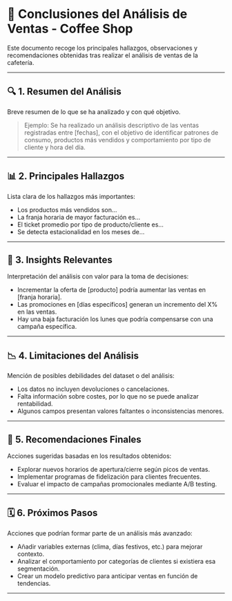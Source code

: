# 📄 Conclusiones del Análisis de Ventas - Coffee Shop

Este documento recoge los principales hallazgos, observaciones y recomendaciones obtenidas tras realizar el análisis de ventas de la cafetería.

---

## 🔍 1. Resumen del Análisis

Breve resumen de lo que se ha analizado y con qué objetivo.

> Ejemplo: Se ha realizado un análisis descriptivo de las ventas registradas entre [fechas], con el objetivo de identificar patrones de consumo, productos más vendidos y comportamiento por tipo de cliente y hora del día.

---

## 📊 2. Principales Hallazgos

Lista clara de los hallazgos más importantes:

- Los productos más vendidos son...
- La franja horaria de mayor facturación es...
- El ticket promedio por tipo de producto/cliente es...
- Se detecta estacionalidad en los meses de...

---

## 📌 3. Insights Relevantes

Interpretación del análisis con valor para la toma de decisiones:

- Incrementar la oferta de [producto] podría aumentar las ventas en [franja horaria].
- Las promociones en [días específicos] generan un incremento del X% en las ventas.
- Hay una baja facturación los lunes que podría compensarse con una campaña específica.

---

## 📉 4. Limitaciones del Análisis

Mención de posibles debilidades del dataset o del análisis:

- Los datos no incluyen devoluciones o cancelaciones.
- Falta información sobre costes, por lo que no se puede analizar rentabilidad.
- Algunos campos presentan valores faltantes o inconsistencias menores.

---

## 🔄 5. Recomendaciones Finales

Acciones sugeridas basadas en los resultados obtenidos:

- Explorar nuevos horarios de apertura/cierre según picos de ventas.
- Implementar programas de fidelización para clientes frecuentes.
- Evaluar el impacto de campañas promocionales mediante A/B testing.

---

## 🗓 6. Próximos Pasos

Acciones que podrían formar parte de un análisis más avanzado:

- Añadir variables externas (clima, días festivos, etc.) para mejorar contexto.
- Analizar el comportamiento por categorías de clientes si existiera esa segmentación.
- Crear un modelo predictivo para anticipar ventas en función de tendencias.

---
